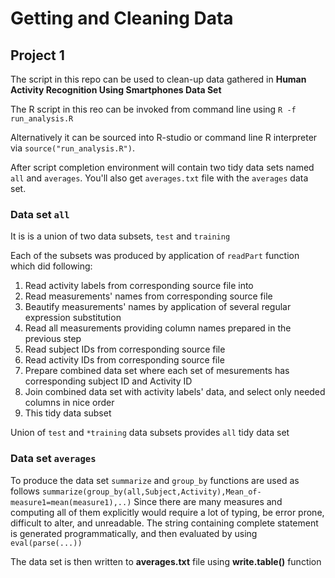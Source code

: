 # Getting and Cleaning Data
## Project 1

  The script in this repo can be used to clean-up data gathered in **Human Activity Recognition Using Smartphones Data Set**

  The R script in this reo can be invoked from command line using `R -f run_analysis.R`


  Alternatively it can be sourced into R-studio or command line R interpreter via `source("run_analysis.R")`.

  After script completion environment will contain two tidy data sets named `all` and `averages`.
  You'll also get `averages.txt` file with the `averages` data set.

### Data set `all`

  It is is a union of two data subsets, `test` and `training`

  Each of the subsets was produced by application of `readPart` function which did following:
1. Read activity labels from corresponding source file into 
2. Read measurements' names from corresponding source file
3. Beautify measurements' names by application of several regular expression substitution
4. Read all measurements providing column names prepared in the previous step
5. Read subject IDs from corresponding source file
5. Read activity IDs from corresponding source file
6. Prepare combined data set where each set of mesurements has corresponding subject ID and Activity ID
7. Join combined data set with activity labels' data, and select only needed columns in nice order
8. This tidy data subset

  Union of `test` and `*training` data subsets provides `all` tidy data set

### Data set `averages`

  To produce the data set `summarize` and `group_by` functions are used as follows `summarize(group_by(all,Subject,Activity),Mean_of-measure1=mean(measure1),..)`
  Since there are many measures and computing all of them explicitly would require a lot of typing, be error prone, difficult to alter, and unreadable. The string containing complete statement is generated programmatically, and then evaluated by using `eval(parse(...))`

  The data set is then written to **averages.txt** file using **write.table()** function
